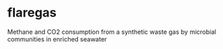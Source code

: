 # flaregas
Methane and CO2 consumption from a synthetic waste gas by microbial communities in enriched seawater
